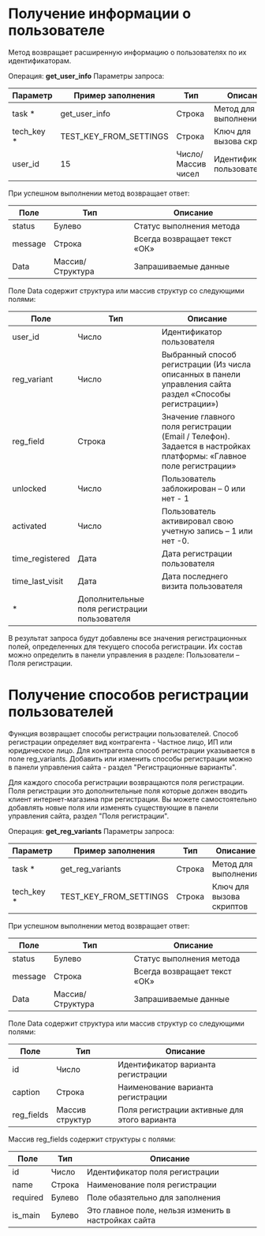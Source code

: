 # Получение информации о пользователе

Метод возвращает расширенную информацию о пользователях по их идентификаторам.

Операция: **get_user_info** 
Параметры запроса:

|**Параметр**|**Пример заполнения**|**Тип**|**Описание**|
|---|---|---|---|
|task *|get_user_info|Строка |Метод для выполнения|
|tech_key *|TEST_KEY_FROM_SETTINGS|Строка |Ключ для вызова скриптов|
|user_id|15|Число/Массив чисел |Идентификаторы пользователей|


При успешном выполнении метод возвращает ответ:

|**Поле** |**Тип**|**Описание** |
|---|---|---|
|status|Булево|Статус выполнения метода|
|message|Строка|Всегда возвращает текст «ОК»|
|Data|Массив/Структура|Запрашиваемые данные|

Поле Data содержит структура или массив структур со следующими полями:

|**Поле** |**Тип**|**Описание** |
|---|---|---|
|user_id|Число|Идентификатор пользователя|
|reg_variant|Число|Выбранный способ регистрации (Из числа описанных в панели управления сайта раздел «Способы регистрации»)|
|reg_field|Строка|Значение главного поля регистрации (Email / Телефон). Задается в настройках платформы: «Главное поле регистрации»|
|unlocked|Число|Пользователь заблокирован – 0 или нет - 1|
|activated|Число|Пользователь активировал свою учетную запись – 1 или нет -0.|
|time_registered|Дата|Дата регистрации пользователя|
|time_last_visit|Дата|Дата последнего визита пользователя|
| * |Дополнительные поля регистрации пользователя|

В результат запроса будут добавлены все значения регистрационных полей, определенных для текущего способа регистрации. Их состав можно определить в панели управления в разделе: Пользователи – Поля регистрации.

# Получение способов регистрации пользователей

Функция возвращает способы регистрации пользователей. Способ регистрации определяет вид контрагента - Частное лицо, ИП или юридическое лицо. Для контрагента способ регистрации указывается в поле reg_variants. Добавить или изменить способы регистрации можно в панели управления сайта - раздел "Регистрационные варианты". 

Для каждого способа регистрации возвращаются поля регистрации. Поля регистрации это дополнительные поля которые должен вводить клиент интернет-магазина при регистрации. Вы можете самостоятельно добавлять новые поля или изменять существующие в панели управления сайта, раздел "Поля регистрации". 

Операция: **get_reg_variants** 
Параметры запроса:

|**Параметр**|**Пример заполнения**|**Тип**|**Описание**|
|---|---|---|---|
|task *|get_reg_variants|Строка |Метод для выполнения|
|tech_key *|TEST_KEY_FROM_SETTINGS|Строка |Ключ для вызова скриптов|


При успешном выполнении метод возвращает ответ:

|**Поле** |**Тип**|**Описание** |
|---|---|---|
|status|Булево|Статус выполнения метода|
|message|Строка|Всегда возвращает текст «ОК»|
|Data|Массив/Структура|Запрашиваемые данные|

Поле Data содержит структура или массив структур со следующими полями:

|**Поле** |**Тип**|**Описание** |
|---|---|---|
|id|Число|Идентификатор варианта регистрации|
|caption|Строка|Наименование варианта регистрации|
|reg_fields|Массив структур|Поля регистрации активные для этого варианта|

Массив reg_fields содержит структуры с полями: 

|**Поле** |**Тип**|**Описание** |
|---|---|---|
|id|Число|Идентификатор поля регистрации|
|name|Строка|Наименование поля регистрации|
|required|Булево|Поле обазятельно для заполнения|
|is_main|Булево|Это главное поле, нельзя изменить в настройках сайта|



